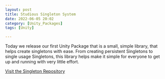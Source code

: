 ```yaml
---
layout: post
title: Studious Singleton System
date: 2022-06-05 20:02
category: [Unity_Packages]
tags: [Unity]

---
```

 
 Today we release our first Unity Package that is a small, simple library, that helps create singletons with ease. From creating persistent Singletons to single usage Singletons, this library helps make it simple for everyone to get up and running with very little effort.

<a href="https://github.com/Studious-Games/SingletonSystem">Visit the Singleton Repository</a>

